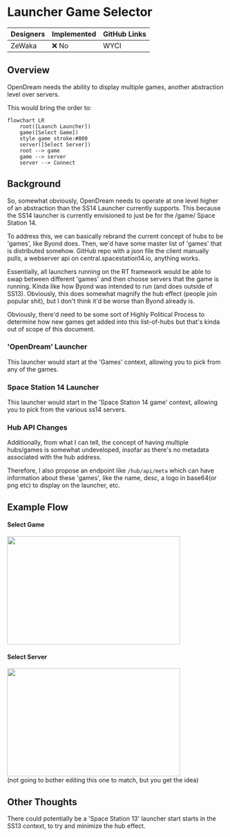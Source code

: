 # Launcher Game Selector

| Designers | Implemented | GitHub Links |
|---|---|---|
| ZeWaka | :x: No | WYCI |

## Overview

OpenDream needs the ability to display multiple games, another abstraction level over servers.

This would bring the order to:
```mermaid
flowchart LR
    root([Launch Launcher])
    game([Select Game])
    style game stroke:#800
    server([Select Server])
    root --> game
    game --> server
    server --> Connect
```


## Background

So, somewhat obviously, OpenDream needs to operate at one level higher of an abstraction than the SS14 Launcher currently supports.
This because the SS14 launcher is currently envisioned to just be for the /game/ Space Station 14.

To address this, we can  basically rebrand the current concept of hubs to be 'games', like Byond does.
Then, we'd have some master list of 'games' that is distributed somehow. GitHub repo with a json file the client manually pulls, a webserver api on central.spacestation14.io, anything works.

Essentially, all launchers running on the RT framework would be able to swap between different 'games' and then choose servers that the game is running. Kinda like how Byond was intended to run (and does outside of SS13).
Obviously, this does somewhat magnify the hub effect (people join popular shit), but I don't think it'd be worse than Byond already is.

Obviously, there'd need to be some sort of Highly Political Process to determine how new games get added into this list-of-hubs but that's kinda out of scope of this document.

### 'OpenDream' Launcher

This launcher would start at the 'Games' context, allowing you to pick from any of the games.

### Space Station 14 Launcher

This launcher would start in the 'Space Station 14 game' context, allowing you to pick from the various ss14 servers.

### Hub API Changes

Additionally, from what I can tell, the concept of having multiple hubs/games is somewhat undeveloped, insofar as there's no metadata associated with the hub address.

Therefore, I also propose an endpoint like `/hub/api/meta` which can have information about these 'games', like the name, desc, a logo in base64(or png etc) to display on the launcher, etc.

## Example Flow

#### Select Game
<img src="https://github.com/space-wizards/docs/assets/4741640/16c126ed-8599-4d89-a43b-0512421a1830" width="400" height="250" />

#### Select Server
<img src="https://github.com/space-wizards/docs/assets/4741640/c2694bbb-86fc-4c4c-b7a7-3c1ce8a17832" width="400" height="250" />
<br>(not going to bother editing this one to match, but you get the idea)

## Other Thoughts

There could potentially be a 'Space Station 13' launcher start starts in the SS13 context, to try and minimize the hub effect.

